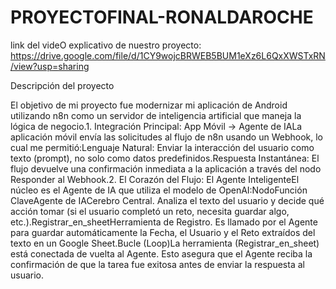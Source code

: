 # PROYECTOFINAL-RONALDAROCHE

link del videO explicativo de nuestro proyecto: https://drive.google.com/file/d/1CY9wojcBRWEB5BUM1eXz6L6QxXWSTxRN/view?usp=sharing

Descripción del proyecto

El objetivo de mi proyecto fue modernizar mi aplicación de Android utilizando n8n como un servidor de inteligencia artificial que maneja la lógica de negocio.1. Integración Principal: App Móvil $\rightarrow$ Agente de IALa aplicación móvil envía las solicitudes al flujo de n8n usando un Webhook, lo cual me permitió:Lenguaje Natural: Enviar la interacción del usuario como texto (prompt), no solo como datos predefinidos.Respuesta Instantánea: El flujo devuelve una confirmación inmediata a la aplicación a través del nodo Responder al Webhook.2. El Corazón del Flujo: El Agente InteligenteEl núcleo es el Agente de IA que utiliza el modelo de OpenAI:NodoFunción ClaveAgente de IACerebro Central. Analiza el texto del usuario y decide qué acción tomar (si el usuario completó un reto, necesita guardar algo, etc.).Registrar_en_sheetHerramienta de Registro. Es llamado por el Agente para guardar automáticamente la Fecha, el Usuario y el Reto extraídos del texto en un Google Sheet.Bucle (Loop)La herramienta (Registrar_en_sheet) está conectada de vuelta al Agente. Esto asegura que el Agente reciba la confirmación de que la tarea fue exitosa antes de enviar la respuesta al usuario.
